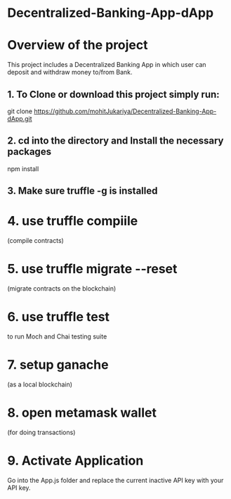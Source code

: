 # Decentralized-Banking-App-dApp

# Overview of the project
This project includes a Decentralized Banking App in which user can deposit and withdraw money to/from Bank.

## 1. To Clone or download this project simply run:
git clone https://github.com/mohitJukariya/Decentralized-Banking-App-dApp.git

## 2. cd into the directory and Install the necessary packages
npm install

## 3. Make sure truffle -g is installed

# 4. use truffle compiile
(compile contracts)

# 5. use truffle migrate --reset
(migrate contracts on the blockchain)

# 6. use truffle test
to run Moch and Chai testing suite

# 7. setup ganache
(as a local blockchain)

# 8. open metamask wallet
(for doing transactions)

# 9. Activate Application
Go into the App.js folder and replace the current inactive API key with your API key.
